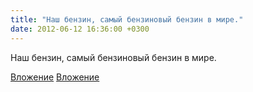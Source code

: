 ```yaml
---
title: "Наш бензин, самый бензиновый бензин в мире."
date: 2012-06-12 16:36:00 +0300
---
```


Наш бензин, самый бензиновый бензин в мире.


[Вложение](https://vk.com/photo41076938_285159800)
[Вложение](https://vk.com/photo41076938_285159805)
